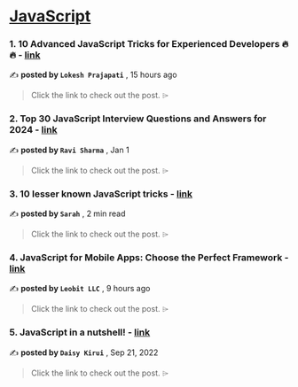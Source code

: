 
<h1><a href=https://medium.com/tag/javascript-development/recommended target="_blank" rel="noopener noreferrer">JavaScript</a></h1>
<h3>1. 10 Advanced JavaScript Tricks for Experienced Developers 🔥🔥 - <a href=https://medium.com/@lokesh-prajapati/10-advanced-javascript-tricks-for-experienced-developers-8afb44b24427?source=tag_recommended_feed---------0-84----------javascript_development----------66407466_8f77_4109_a179_a5e1ccc421d2------- target="_blank" rel="noopener noreferrer">link</a></h3>

✍️ **posted by `Lokesh Prajapati`** <date> , 15 hours ago</date>

<blockquote>Click the link to check out the post. ⌲</blockquote>

<h3>2. Top 30 JavaScript Interview Questions and Answers for 2024 - <a href=https://medium.com/@javascriptcentric/top-30-javascript-interview-questions-and-answers-for-2024-7f1e2d1d0638?source=tag_recommended_feed---------1-107----------javascript_development----------66407466_8f77_4109_a179_a5e1ccc421d2------- target="_blank" rel="noopener noreferrer">link</a></h3>

✍️ **posted by `Ravi Sharma`** <date> , Jan 1</date>

<blockquote>Click the link to check out the post. ⌲</blockquote>

<h3>3. 10 lesser known JavaScript tricks - <a href=https://medium.com/@creativebyte/10-lesser-known-javascript-tricks-a90659e78013?source=tag_recommended_feed---------2-85----------javascript_development----------66407466_8f77_4109_a179_a5e1ccc421d2------- target="_blank" rel="noopener noreferrer">link</a></h3>

✍️ **posted by `Sarah`** <date> , 2 min read</date>

<blockquote>Click the link to check out the post. ⌲</blockquote>

<h3>4. JavaScript for Mobile Apps: Choose the Perfect Framework - <a href=https://medium.com/javarevisited/javascript-for-mobile-apps-choose-the-perfect-framework-378334962091?source=tag_recommended_feed---------3-84----------javascript_development----------66407466_8f77_4109_a179_a5e1ccc421d2------- target="_blank" rel="noopener noreferrer">link</a></h3>

✍️ **posted by `Leobit LLC`** <date> , 9 hours ago</date>

<blockquote>Click the link to check out the post. ⌲</blockquote>

<h3>5. JavaScript in a nutshell! - <a href=https://medium.com/@daisykirui/javascript-in-a-nutshell-669dab5b6e78?source=tag_recommended_feed---------4-107----------javascript_development----------66407466_8f77_4109_a179_a5e1ccc421d2------- target="_blank" rel="noopener noreferrer">link</a></h3>

✍️ **posted by `Daisy Kirui`** <date> , Sep 21, 2022</date>

<blockquote>Click the link to check out the post. ⌲</blockquote>

